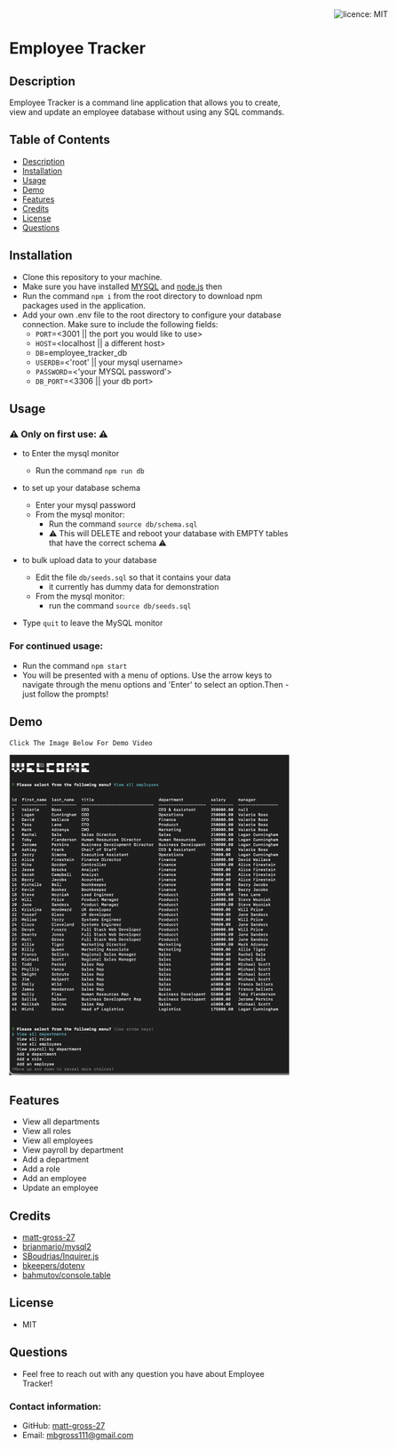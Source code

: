 # Employee Tracker

<div style="position: absolute; top: 22px; right: 50px">

![licence: MIT](https://img.shields.io/badge/license-MIT-blue)
</div>

<a href = "#description"></a>

## Description

Employee Tracker is a command line application that allows you to create, view and update an employee database without using any SQL commands.


## Table of Contents
  - [Description](#description)
  - [Installation](#installation)
  - [Usage](#usage)
  - [Demo](#demo)
  - [Features](#features)
  - [Credits](#credits)
  - [License](#license)
  - [Questions](#questions)

<a href = "#installation"></a>

## Installation
- Clone this repository to your machine. 
- Make sure you have installed [MYSQL](https://dev.mysql.com/downloads/installer/) and [node.js](https://nodejs.org/en/download/) then 
- Run the command ```npm i``` from the root directory to download npm packages used in the application. 
- Add your own .env file to the root directory to configure your database connection. Make sure to include the following fields: 
  - ```PORT```=\<3001 || the port you would like to use\>
  - ```HOST```=\<localhost || a different host\>
  - ```DB```=employee_tracker_db
  - ```USERDB```=<'root' || your mysql username>
  - ```PASSWORD```=<'your MYSQL password'>
  - ```DB_PORT```=<3306 || your db port>

<a href = "#usage"></a>

## Usage
### ⚠️ Only on first use: ⚠️ 
- to Enter the mysql monitor 
  - Run the command ```npm run db```

- to set up your database schema
  - Enter your mysql password
  - From the mysql monitor:
    - Run the command ```source db/schema.sql```
    - ⚠️ This will DELETE and reboot your database with EMPTY tables that have the correct schema ⚠️

- to bulk upload data to your database
  - Edit the file ```db/seeds.sql``` so that it contains your data
    - it currently has dummy data for demonstration
  - From the mysql monitor:
    - run the command ```source db/seeds.sql```

- Type ```quit``` to leave the MySQL monitor

### For continued usage:
- Run the command ```npm start```
- You will be presented with a menu of options. Use the arrow keys to navigate through the menu options and 'Enter' to select an option.Then - just follow the prompts!

<a href = "#demo"></a>

## Demo

```
Click The Image Below For Demo Video
```
[![Clickable Screen Shot](assets/screen-shot.png)](https://www.youtube.com/watch?v=b9fmDdnAb3A)

<a href = "#features"></a>

## Features
- View all departments
- View all roles
- View all employees
- View payroll by department
- Add a department
- Add a role
- Add an employee
- Update an employee


<a href = "#credits"></a>

## Credits
- [matt-gross-27](https://github.com/matt-gross-27)
- [brianmario/mysql2](https://github.com/brianmario/mysql2)
- [SBoudrias/Inquirer.js](https://github.com/SBoudrias/Inquirer.js)
- [bkeepers/dotenv](https://github.com/bkeepers/dotenv)
- [bahmutov/console.table](https://github.com/bahmutov/console.table)

<a href = "#license"></a>

## License
- MIT

<a href = "questions"></a>

## Questions
- Feel free to reach out with any question you have about Employee Tracker!

### Contact information:
- GitHub: [matt-gross-27](https://www.github.com/matt-gross-27)
- Email: [mbgross111@gmail.com](mailto:mbgross111@gmail.com)